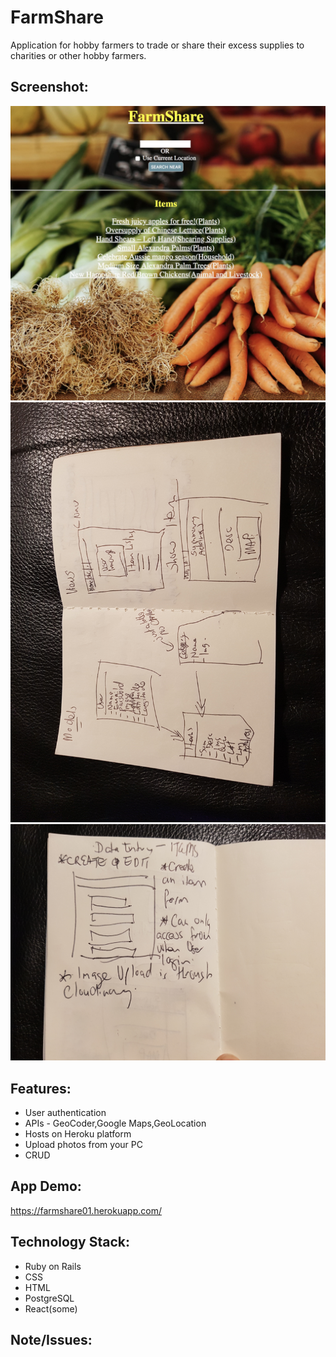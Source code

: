 # FarmShare

Application for hobby farmers to trade or share their excess supplies to charities or other hobby farmers.

## Screenshot:

![Screenshot](/images/farmshare.jpg)
![Screenshot](/images/draw1.jpg)
![Screenshot](/images/draw2.jpg)

## Features:

* User authentication
* APIs - GeoCoder,Google Maps,GeoLocation
* Hosts on Heroku platform
* Upload photos from your PC
* CRUD

## App Demo:

https://farmshare01.herokuapp.com/

## Technology Stack:

* Ruby on Rails
* CSS
* HTML
* PostgreSQL
* React(some)


## Note/Issues:

